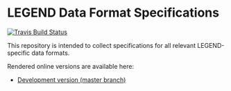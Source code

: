 # LEGEND Data Format Specifications

[![Travis Build Status](https://travis-ci.com/legend-exp/legend-data-format-specs.svg?branch=master)](https://travis-ci.com/legend-exp/legend-data-format-specs)

This repository is intended to collect specifications for all relevant LEGEND-specific data formats.

Rendered online versions are available here:

* [Development version (master branch)](https://legend-exp.github.io/legend-data-format-specs/dev)
